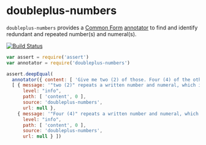 # doubleplus-numbers

`doubleplus-numbers` provides a [Common Form](https://github.com/commonform) [annotator](https://github.com/commonform/commonform-annotations) to find and identify redundant and repeated number(s) and numeral(s).

[![Build Status](https://travis-ci.org/anseljh/doubleplus-numbers.svg)](https://travis-ci.org/anseljh/doubleplus-numbers)

```javascript
var assert = require('assert')
var annotator = require('doubleplus-numbers')

assert.deepEqual(
  annotator({ content: [ 'Give me two (2) of those. Four (4) of the other one, too.' ] }),
  [ { message: '"two (2)" repeats a written number and numeral, which is redundant and error-prone',
      level: "info",
      path: [ 'content', 0 ],
      source: 'doubleplus-numbers',
      url: null },
    { message: '"Four (4)" repeats a written number and numeral, which is redundant and error-prone',
      level: "info",
      path: [ 'content', 0 ],
      source: 'doubleplus-numbers',
      url: null } ])
```
